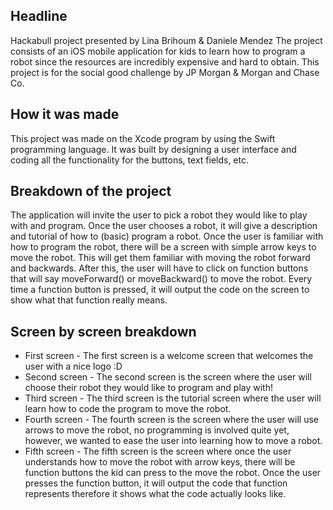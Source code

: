 ## Headline
Hackabull project presented by Lina Brihoum & Daniele Mendez
The project consists of an iOS mobile application for kids to learn how to program a robot since the resources are incredibly expensive and hard to obtain.
This project is for the social good challenge by JP Morgan & Morgan and Chase Co.

## How it was made
This project was made on the Xcode program by using the Swift programming language. 
It was built by designing a user interface and coding all the functionality for the buttons, text fields, etc.

## Breakdown of the project
The application will invite the user to pick a robot they would like to play with and program. Once the user chooses a robot, it will give a description and tutorial of how to (basic) program a robot. Once the user is familiar with how to program the robot, there will be a screen with simple arrow keys to move the robot. This will get them familiar with moving the robot forward and backwards. After this, the user will have to click on function buttons that will say moveForward() or moveBackward() to move the robot. Every time a function button is pressed, it will output the code on the screen to show what that function really means.

## Screen by screen breakdown
- First screen - The first screen is a welcome screen that welcomes the user with a nice logo :D
- Second screen - The second screen is the screen where the user will choose their robot they would like to program and play with!
- Third screen - The third screen is the tutorial screen where the user will learn how to code the program to move the robot.
- Fourth screen - The fourth screen is the screen where the user will use arrows to move the robot, no programming is involved quite yet, however, we wanted to ease the user into learning how to move a robot.
- Fifth screen - The fifth screen is the screen where once the user understands how to move the robot with arrow keys, there will be function buttons the kid can press to the move the robot. Once the user presses the function button, it will output the code that function represents therefore it shows what the code actually looks like.
